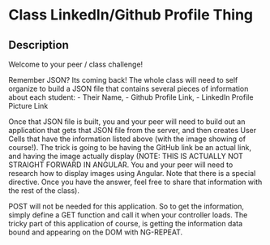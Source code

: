 # Class LinkedIn/Github Profile Thing

## Description
Welcome to your peer / class challenge!

Remember JSON? Its coming back! The whole class will need to self organize to build a JSON file that contains several pieces of information about each student: - Their Name, - Github Profile Link, - LinkedIn Profile Picture Link

Once that JSON file is built, you and your peer will need to build out an application that gets that JSON file from the server, and then creates User Cells that have the information listed above (with the image showing of course!). The trick is going to be having the GitHub link be an actual link, and having the image actually display (NOTE: THIS IS ACTUALLY NOT STRAIGHT FORWARD IN ANGULAR. You and your peer will need to research how to display images using Angular. Note that there is a special directive. Once you have the answer, feel free to share that information with the rest of the class).

POST will not be needed for this application. So to get the information, simply define a GET function and call it when your controller loads. The tricky part of this application of course, is getting the information data bound and appearing on the DOM with NG-REPEAT.
